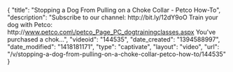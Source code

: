 {
    "title": "Stopping a Dog From Pulling on a Choke Collar - Petco How-To",
    "description": "Subscribe to our channel: http:\/\/bit.ly\/12dY9oO Train your dog with Petco: http:\/\/www.petco.com\/petco_Page_PC_dogtrainingclasses.aspx You've purchased a chok...",
    "videoid": "144535",
    "date_created": "1394588997",
    "date_modified": "1418181171",
    "type": "captivate",
    "layout": "video",
    "url": "\/v\/stopping-a-dog-from-pulling-on-a-choke-collar-petco-how-to\/144535"
}